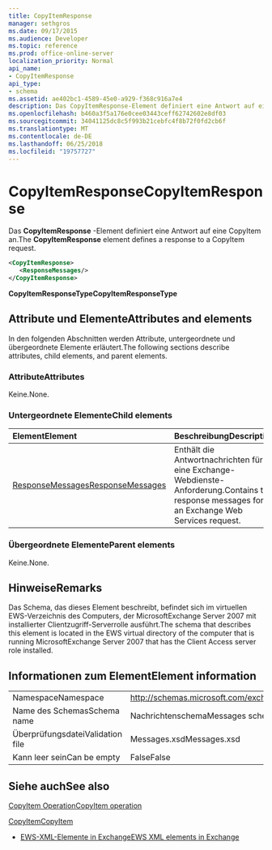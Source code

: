 ```yaml
---
title: CopyItemResponse
manager: sethgros
ms.date: 09/17/2015
ms.audience: Developer
ms.topic: reference
ms.prod: office-online-server
localization_priority: Normal
api_name:
- CopyItemResponse
api_type:
- schema
ms.assetid: ae402bc1-4589-45e0-a929-f368c916a7e4
description: Das CopyItemResponse-Element definiert eine Antwort auf eine CopyItem an.
ms.openlocfilehash: b460a3f5a176e0cee03443ceff62742602e8df03
ms.sourcegitcommit: 34041125dc8c5f993b21cebfc4f8b72f0fd2cb6f
ms.translationtype: MT
ms.contentlocale: de-DE
ms.lasthandoff: 06/25/2018
ms.locfileid: "19757727"
---
```

# <a name="copyitemresponse"></a><span data-ttu-id="a061c-103">CopyItemResponse</span><span class="sxs-lookup"><span data-stu-id="a061c-103">CopyItemResponse</span></span>

<span data-ttu-id="a061c-104">Das **CopyItemResponse** -Element definiert eine Antwort auf eine CopyItem an.</span><span class="sxs-lookup"><span data-stu-id="a061c-104">The **CopyItemResponse** element defines a response to a CopyItem request.</span></span> 
  
```xml
<CopyItemResponse>
   <ResponseMessages/>
</CopyItemResponse>
```

 <span data-ttu-id="a061c-105">**CopyItemResponseType**</span><span class="sxs-lookup"><span data-stu-id="a061c-105">**CopyItemResponseType**</span></span>
## <a name="attributes-and-elements"></a><span data-ttu-id="a061c-106">Attribute und Elemente</span><span class="sxs-lookup"><span data-stu-id="a061c-106">Attributes and elements</span></span>

<span data-ttu-id="a061c-107">In den folgenden Abschnitten werden Attribute, untergeordnete und übergeordnete Elemente erläutert.</span><span class="sxs-lookup"><span data-stu-id="a061c-107">The following sections describe attributes, child elements, and parent elements.</span></span>
  
### <a name="attributes"></a><span data-ttu-id="a061c-108">Attribute</span><span class="sxs-lookup"><span data-stu-id="a061c-108">Attributes</span></span>

<span data-ttu-id="a061c-109">Keine.</span><span class="sxs-lookup"><span data-stu-id="a061c-109">None.</span></span>
  
### <a name="child-elements"></a><span data-ttu-id="a061c-110">Untergeordnete Elemente</span><span class="sxs-lookup"><span data-stu-id="a061c-110">Child elements</span></span>

|<span data-ttu-id="a061c-111">**Element**</span><span class="sxs-lookup"><span data-stu-id="a061c-111">**Element**</span></span>|<span data-ttu-id="a061c-112">**Beschreibung**</span><span class="sxs-lookup"><span data-stu-id="a061c-112">**Description**</span></span>|
|:-----|:-----|
|[<span data-ttu-id="a061c-113">ResponseMessages</span><span class="sxs-lookup"><span data-stu-id="a061c-113">ResponseMessages</span></span>](responsemessages.md) <br/> |<span data-ttu-id="a061c-114">Enthält die Antwortnachrichten für eine Exchange-Webdienste-Anforderung.</span><span class="sxs-lookup"><span data-stu-id="a061c-114">Contains the response messages for an Exchange Web Services request.</span></span>  <br/> |
   
### <a name="parent-elements"></a><span data-ttu-id="a061c-115">Übergeordnete Elemente</span><span class="sxs-lookup"><span data-stu-id="a061c-115">Parent elements</span></span>

<span data-ttu-id="a061c-116">Keine.</span><span class="sxs-lookup"><span data-stu-id="a061c-116">None.</span></span>
  
## <a name="remarks"></a><span data-ttu-id="a061c-117">Hinweise</span><span class="sxs-lookup"><span data-stu-id="a061c-117">Remarks</span></span>

<span data-ttu-id="a061c-118">Das Schema, das dieses Element beschreibt, befindet sich im virtuellen EWS-Verzeichnis des Computers, der MicrosoftExchange Server 2007 mit installierter Clientzugriff-Serverrolle ausführt.</span><span class="sxs-lookup"><span data-stu-id="a061c-118">The schema that describes this element is located in the EWS virtual directory of the computer that is running MicrosoftExchange Server 2007 that has the Client Access server role installed.</span></span>
  
## <a name="element-information"></a><span data-ttu-id="a061c-119">Informationen zum Element</span><span class="sxs-lookup"><span data-stu-id="a061c-119">Element information</span></span>

|||
|:-----|:-----|
|<span data-ttu-id="a061c-120">Namespace</span><span class="sxs-lookup"><span data-stu-id="a061c-120">Namespace</span></span>  <br/> |http://schemas.microsoft.com/exchange/services/2006/messages  <br/> |
|<span data-ttu-id="a061c-121">Name des Schemas</span><span class="sxs-lookup"><span data-stu-id="a061c-121">Schema name</span></span>  <br/> |<span data-ttu-id="a061c-122">Nachrichtenschema</span><span class="sxs-lookup"><span data-stu-id="a061c-122">Messages schema</span></span>  <br/> |
|<span data-ttu-id="a061c-123">Überprüfungsdatei</span><span class="sxs-lookup"><span data-stu-id="a061c-123">Validation file</span></span>  <br/> |<span data-ttu-id="a061c-124">Messages.xsd</span><span class="sxs-lookup"><span data-stu-id="a061c-124">Messages.xsd</span></span>  <br/> |
|<span data-ttu-id="a061c-125">Kann leer sein</span><span class="sxs-lookup"><span data-stu-id="a061c-125">Can be empty</span></span>  <br/> |<span data-ttu-id="a061c-126">False</span><span class="sxs-lookup"><span data-stu-id="a061c-126">False</span></span>  <br/> |
   
## <a name="see-also"></a><span data-ttu-id="a061c-127">Siehe auch</span><span class="sxs-lookup"><span data-stu-id="a061c-127">See also</span></span>



[<span data-ttu-id="a061c-128">CopyItem Operation</span><span class="sxs-lookup"><span data-stu-id="a061c-128">CopyItem operation</span></span>](copyitem-operation.md)
  
[<span data-ttu-id="a061c-129">CopyItem</span><span class="sxs-lookup"><span data-stu-id="a061c-129">CopyItem</span></span>](copyitem.md)


- [<span data-ttu-id="a061c-130">EWS-XML-Elemente in Exchange</span><span class="sxs-lookup"><span data-stu-id="a061c-130">EWS XML elements in Exchange</span></span>](ews-xml-elements-in-exchange.md)

